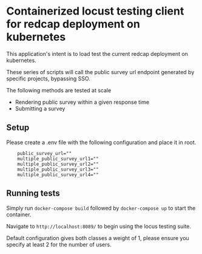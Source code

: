 # Containerized locust testing client for redcap deployment on kubernetes

This application's intent is to load test the current redcap deployment on kubernetes. 

These series of scripts will call the public survey url endpoint generated by specific projects, bypassing SSO.

The following methods are tested at scale
- Rendering public survey within a given response time
- Submitting a survey



## Setup
 Please create a .env file with the following configuration and place it in root.

```
    public_survey_url=""
    multiple_public_survey_url1=""
    multiple_public_survey_url2=""
    multiple_public_survey_url3=""
    multiple_public_survey_url4=""
```

## Running tests

Simply run `docker-compose build` followed by `docker-compose up` to start the container.

Navigate to `http://localhost:8089/` to begin using the locus testing suite.

Default configuration gives both classes a weight of 1, please ensure you specify at least 2 for the number of users.